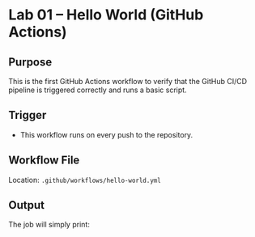 # Lab 01 – Hello World (GitHub Actions)

## Purpose

This is the first GitHub Actions workflow to verify that the GitHub CI/CD pipeline is triggered correctly and runs a basic script.

## Trigger

- This workflow runs on every push to the repository.

## Workflow File

Location: `.github/workflows/hello-world.yml`

## Output

The job will simply print:
